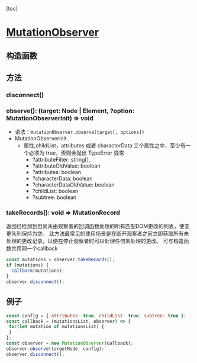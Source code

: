 [toc]

# [MutationObserver](https://developer.mozilla.org/zh-CN/docs/Web/API/MutationObserver)

## 构造函数

## 方法
### disconnect()
### observe(): (target: Node | Element, ?option: MutationObserverInit) => void
- 语法：`mutationObserver.observe(target[, options])`
- MutationObserverInit
  - 属性,childList，attributes 或者 characterData 三个属性之中，至少有一个必须为 true，否则会抛出 TypeError 异常
    - ?attributeFilter: string[],
    - ?attributeOldValue: boolean
    - ?attributes: boolean
    - ?characterData: boolean
    - ?characterDataOldValue: boolean
    - ?childList: boolean
    - ?subtree: boolean
### takeRecords(): void => MutationRecord
返回已检测到但尚未由观察者的回调函数处理的所有匹配DOM更改的列表，使变更队列保持为空。 此方法最常见的使用场景是在断开观察者之前立即获取所有未处理的更改记录，以便在停止观察者时可以处理任何未处理的更改。
可与构造函数共用同一个callback
```js
const mutations = observer.takeRecords();
if (mutations) {
  callback(mutations);
}
observer.disconnect();
```
## 例子
```js
const config = { attributes: true, childList: true, subtree: true };
const callback = (mutationsList, observer) => {
 for(let mutation of mutationsList) {
 }
};
const observer = new MutationObserver(callback);
observer.observe(targetNode, config);
observer.disconnect();
```
